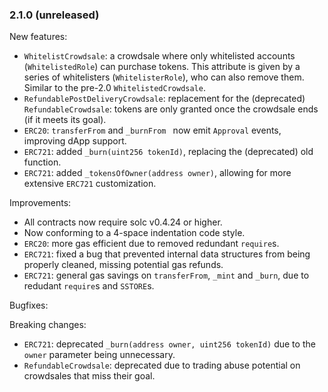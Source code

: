### 2.1.0 (unreleased)

New features:
 * `WhitelistCrowdsale`: a crowdsale where only whitelisted accounts (`WhitelistedRole`) can purchase tokens. This attribute is given by a series of whitelisters (`WhitelisterRole`), who can also remove them. Similar to the pre-2.0 `WhitelistedCrowdsale`.
 * `RefundablePostDeliveryCrowdsale`: replacement for the (deprecated) `RefundableCrowdsale`: tokens are only granted once the crowdsale ends (if it meets its goal).
 * `ERC20`: `transferFrom` and `_burnFrom ` now emit `Approval` events, improving dApp support.
 * `ERC721`: added `_burn(uint256 tokenId)`, replacing the (deprecated) old function.
 * `ERC721`: added `_tokensOfOwner(address owner)`, allowing for more extensive `ERC721` customization.

Improvements:
 * All contracts now require solc v0.4.24 or higher.
 * Now conforming to a 4-space indentation code style.
 * `ERC20`: more gas efficient due to removed redundant `require`s.
 * `ERC721`: fixed a bug that prevented internal data structures from being properly cleaned, missing potential gas refunds.
 * `ERC721`: general gas savings on `transferFrom`, `_mint` and `_burn`, due to redudant `require`s and `SSTORE`s.

Bugfixes:

Breaking changes:
 * `ERC721`: deprecated `_burn(address owner, uint256 tokenId)` due to the `owner` parameter being unnecessary.
 * `RefundableCrowdsale`: deprecated due to trading abuse potential on crowdsales that miss their goal.

